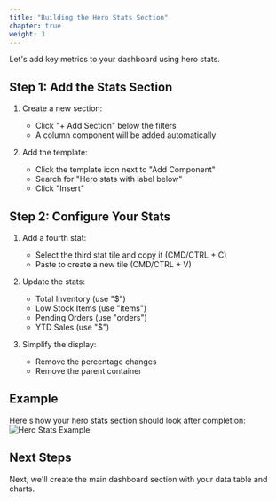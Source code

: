 ```yaml
---
title: "Building the Hero Stats Section"
chapter: true
weight: 3
---
```


Let's add key metrics to your dashboard using hero stats.

## Step 1: Add the Stats Section

1. Create a new section:

   - Click "+ Add Section" below the filters
   - A column component will be added automatically

2. Add the template:
   - Click the template icon next to "Add Component"
   - Search for "Hero stats with label below"
   - Click "Insert"

## Step 2: Configure Your Stats

1. Add a fourth stat:

   - Select the third stat tile and copy it (CMD/CTRL + C)
   - Paste to create a new tile (CMD/CTRL + V)

2. Update the stats:

   - Total Inventory (use "$")
   - Low Stock Items (use "items")
   - Pending Orders (use "orders")
   - YTD Sales (use "$")

3. Simplify the display:

   - Remove the percentage changes
   - Remove the parent container

## Example

Here's how your hero stats section should look after completion:
![Hero Stats Example](/images/gifs/herostats-add-components.gif)

## Next Steps

Next, we'll create the main dashboard section with your data table and charts.
